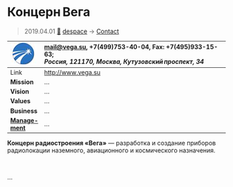 # Концерн Вега
> 2019.04.01 [🚀](../index/index.md) [despace](index.md) → [Contact](contact.md)

|[![](f/contact/k/koncern_vega_logo1_thumb.jpg)](f/contact/k/koncern_vega_logo1.png)|<mail@vega.su>, +7(499)753-40-04, Fax: +7(495)933-15-63;<br> *Россия, 121170, Москва, Кутузовский проспект, 34*|
|:--|:--|
|Link|<http://www.vega.su>|
|**Mission**|…|
|**Vision**|…|
|**Values**|…|
|**Business**|…|
|**[Manage-<br>ment](mgmt.md)**|…|

**Концерн радиостроения «Вега»** — разработка и создание приборов радиолокации наземного, авиационного и космического назначения.


<p style="page-break-after:always"> </p>

…
